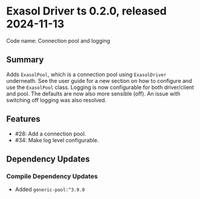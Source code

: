 # Exasol Driver ts 0.2.0, released 2024-11-13

Code name: Connection pool and logging

## Summary

Adds `ExasolPool`, which is a connection pool using `ExasolDriver` underneath. See the user guide for a new section on how to configure and use the `ExasolPool` class.
Logging is now configurable for both driver/client and pool. The defaults are now also more sensible (off). An issue with switching off logging was also resolved.

## Features

- #28: Add a connection pool.
- #34: Make log level configurable.

## Dependency Updates

### Compile Dependency Updates

* Added `generic-pool:^3.9.0`
